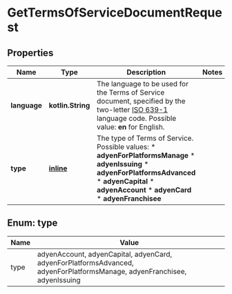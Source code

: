 
# GetTermsOfServiceDocumentRequest

## Properties
Name | Type | Description | Notes
------------ | ------------- | ------------- | -------------
**language** | **kotlin.String** | The language to be used for the Terms of Service document, specified by the two-letter [ISO 639-1](https://en.wikipedia.org/wiki/List_of_ISO_639-1_codes) language code. Possible value: **en** for English. | 
**type** | [**inline**](#Type) | The type of Terms of Service.  Possible values: *  **adyenForPlatformsManage** *  **adyenIssuing** *  **adyenForPlatformsAdvanced** *  **adyenCapital** *  **adyenAccount** *  **adyenCard** *  **adyenFranchisee**   | 


<a name="Type"></a>
## Enum: type
Name | Value
---- | -----
type | adyenAccount, adyenCapital, adyenCard, adyenForPlatformsAdvanced, adyenForPlatformsManage, adyenFranchisee, adyenIssuing



